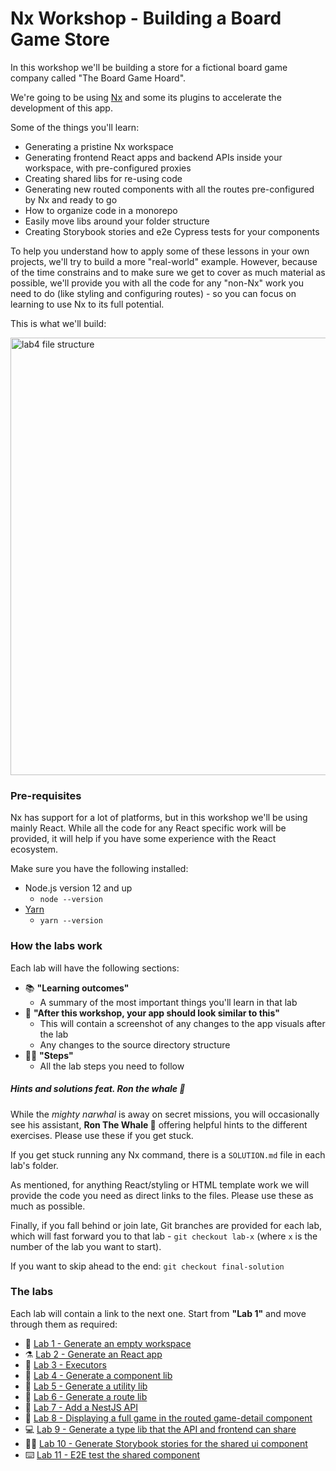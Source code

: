 # Nx Workshop - Building a Board Game Store

In this workshop we'll be building a store for a fictional board game company called "The Board Game Hoard".

We're going to be using [Nx](https://nx.dev/) and some its plugins to accelerate the development of this app.

Some of the things you'll learn:

- Generating a pristine Nx workspace
- Generating frontend React apps and backend APIs inside your workspace, with pre-configured proxies
- Creating shared libs for re-using code
- Generating new routed components with all the routes pre-configured by Nx and ready to go
- How to organize code in a monorepo
- Easily move libs around your folder structure
- Creating Storybook stories and e2e Cypress tests for your components

To help you understand how to apply some of these lessons in your own projects, we'll try to build a more "real-world" example. However, because of the time constrains and to make sure we get to cover as much material as possible, we'll provide you with all the code for any "non-Nx" work you need to do (like styling and configuring routes) - so you can focus on learning to use Nx to its full potential.

This is what we'll build:

  <img src="docs/assets/game-demo.gif" height="700" alt="lab4 file structure">

### Pre-requisites

Nx has support for a lot of platforms, but in this workshop we'll be using mainly React. While all the code for any React specific work will be provided, it will help if you have some experience with the React ecosystem.

Make sure you have the following installed:

- Node.js version 12 and up
  - `node --version`
- [Yarn](https://classic.yarnpkg.com/en/docs/install/)
  - `yarn --version`

### How the labs work

Each lab will have the following sections:

- 📚 **"Learning outcomes"**
  - A summary of the most important things you'll learn in that lab
- 📲 **"After this workshop, your app should look similar to this"**
  - This will contain a screenshot of any changes to the app visuals after the lab
  - Any changes to the source directory structure
- 🏋️‍♀️ **"Steps"**
  - All the lab steps you need to follow

##### Hints and solutions feat. Ron the whale 🐳

While the _mighty narwhal_ is away on secret missions, you will occasionally see his assistant, **Ron The Whale 🐳** offering helpful hints to the different exercises. Please use these if you get stuck.

If you get stuck running any Nx command, there is a `SOLUTION.md` file in each lab's folder.

As mentioned, for anything React/styling or HTML template work we will provide the code you need as direct links to the files. Please use these as much as possible.

Finally, if you fall behind or join late, Git branches are provided for each lab, which will fast forward you to that lab - `git checkout lab-x` (where `x` is the number of the lab you want to start).

If you want to skip ahead to the end: `git checkout final-solution`

### The labs

Each lab will contain a link to the next one. Start from **"Lab 1"** and move through them as required:

- 🔬 [Lab 1 - Generate an empty workspace](docs/lab1/LAB.md)
- ⚗️ [Lab 2 - Generate an React app](docs/lab2/LAB.md)
- 🧪 [Lab 3 - Executors](docs/lab3/LAB.md)
- 🔭 [Lab 4 - Generate a component lib](docs/lab4/LAB.md)
- 🧬 [Lab 5 - Generate a utility lib](docs/lab5/LAB.md)
- 🧮 [Lab 6 - Generate a route lib](docs/lab6/LAB.md)
- 🤖 [Lab 7 - Add a NestJS API](docs/lab7/LAB.md)
- 📐 [Lab 8 - Displaying a full game in the routed game-detail component](docs/lab8/LAB.md)
- 💻 [Lab 9 - Generate a type lib that the API and frontend can share](docs/lab9/LAB.md)
- 👩‍💻 [Lab 10 - Generate Storybook stories for the shared ui component](docs/lab10%20-%20bonus/LAB.md)
- ⌨️ [Lab 11 - E2E test the shared component](docs/lab11%20-%20bonus/LAB.md)
